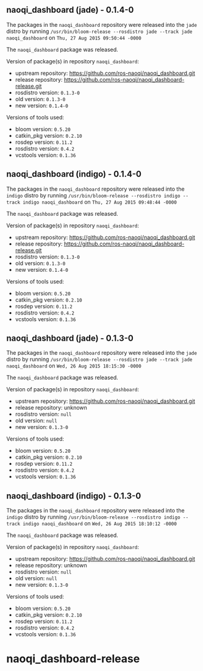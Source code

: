 ## naoqi_dashboard (jade) - 0.1.4-0

The packages in the `naoqi_dashboard` repository were released into the `jade` distro by running `/usr/bin/bloom-release --rosdistro jade --track jade naoqi_dashboard` on `Thu, 27 Aug 2015 09:50:44 -0000`

The `naoqi_dashboard` package was released.

Version of package(s) in repository `naoqi_dashboard`:
- upstream repository: https://github.com/ros-naoqi/naoqi_dashboard.git
- release repository: https://github.com/ros-naoqi/naoqi_dashboard-release.git
- rosdistro version: `0.1.3-0`
- old version: `0.1.3-0`
- new version: `0.1.4-0`

Versions of tools used:
- bloom version: `0.5.20`
- catkin_pkg version: `0.2.10`
- rosdep version: `0.11.2`
- rosdistro version: `0.4.2`
- vcstools version: `0.1.36`


## naoqi_dashboard (indigo) - 0.1.4-0

The packages in the `naoqi_dashboard` repository were released into the `indigo` distro by running `/usr/bin/bloom-release --rosdistro indigo --track indigo naoqi_dashboard` on `Thu, 27 Aug 2015 09:48:44 -0000`

The `naoqi_dashboard` package was released.

Version of package(s) in repository `naoqi_dashboard`:
- upstream repository: https://github.com/ros-naoqi/naoqi_dashboard.git
- release repository: https://github.com/ros-naoqi/naoqi_dashboard-release.git
- rosdistro version: `0.1.3-0`
- old version: `0.1.3-0`
- new version: `0.1.4-0`

Versions of tools used:
- bloom version: `0.5.20`
- catkin_pkg version: `0.2.10`
- rosdep version: `0.11.2`
- rosdistro version: `0.4.2`
- vcstools version: `0.1.36`


## naoqi_dashboard (jade) - 0.1.3-0

The packages in the `naoqi_dashboard` repository were released into the `jade` distro by running `/usr/bin/bloom-release --rosdistro jade --track jade naoqi_dashboard` on `Wed, 26 Aug 2015 18:15:30 -0000`

The `naoqi_dashboard` package was released.

Version of package(s) in repository `naoqi_dashboard`:
- upstream repository: https://github.com/ros-naoqi/naoqi_dashboard.git
- release repository: unknown
- rosdistro version: `null`
- old version: `null`
- new version: `0.1.3-0`

Versions of tools used:
- bloom version: `0.5.20`
- catkin_pkg version: `0.2.10`
- rosdep version: `0.11.2`
- rosdistro version: `0.4.2`
- vcstools version: `0.1.36`


## naoqi_dashboard (indigo) - 0.1.3-0

The packages in the `naoqi_dashboard` repository were released into the `indigo` distro by running `/usr/bin/bloom-release --rosdistro indigo --track indigo naoqi_dashboard` on `Wed, 26 Aug 2015 18:10:12 -0000`

The `naoqi_dashboard` package was released.

Version of package(s) in repository `naoqi_dashboard`:
- upstream repository: https://github.com/ros-naoqi/naoqi_dashboard.git
- release repository: unknown
- rosdistro version: `null`
- old version: `null`
- new version: `0.1.3-0`

Versions of tools used:
- bloom version: `0.5.20`
- catkin_pkg version: `0.2.10`
- rosdep version: `0.11.2`
- rosdistro version: `0.4.2`
- vcstools version: `0.1.36`


# naoqi_dashboard-release
